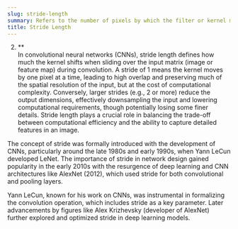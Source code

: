 ```yaml
---
slug: stride-length
summary: Refers to the number of pixels by which the filter or kernel moves across the input data during convolution operations in convolutional neural networks (CNNs).
title: Stride Length
---
```


2. \*\*  
   In convolutional neural networks (CNNs), stride length defines how much the kernel shifts when sliding over the input matrix (image or feature map) during convolution. A stride of 1 means the kernel moves by one pixel at a time, leading to high overlap and preserving much of the spatial resolution of the input, but at the cost of computational complexity. Conversely, larger strides (e.g., 2 or more) reduce the output dimensions, effectively downsampling the input and lowering computational requirements, though potentially losing some finer details. Stride length plays a crucial role in balancing the trade-off between computational efficiency and the ability to capture detailed features in an image.

The concept of stride was formally introduced with the development of CNNs, particularly around the late 1980s and early 1990s, when Yann LeCun developed LeNet. The importance of stride in network design gained popularity in the early 2010s with the resurgence of deep learning and CNN architectures like AlexNet (2012), which used stride for both convolutional and pooling layers.

Yann LeCun, known for his work on CNNs, was instrumental in formalizing the convolution operation, which includes stride as a key parameter. Later advancements by figures like Alex Krizhevsky (developer of AlexNet) further explored and optimized stride in deep learning models.

